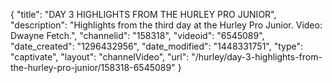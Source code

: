 {
    "title": "DAY 3 HIGHLIGHTS FROM THE HURLEY PRO JUNIOR",
    "description": "Highlights from the third day at the Hurley Pro Junior. Video: Dwayne Fetch.",
    "channelid": "158318",
    "videoid": "6545089",
    "date_created": "1296432956",
    "date_modified": "1448331751",
    "type": "captivate",
    "layout": "channelVideo",
    "url": "\/hurley\/day-3-highlights-from-the-hurley-pro-junior\/158318-6545089"
}